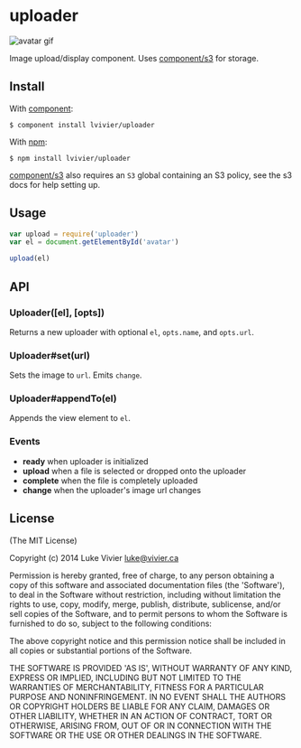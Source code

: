 
# uploader

![avatar gif](https://i.cloudup.com/XloypZKJ20.gif)

Image upload/display component.
Uses [component/s3](https://github.com/component/s3) for storage.

## Install

With [component](https://github.com/component/component):

```
$ component install lvivier/uploader
```

With [npm](https://npmjs.org/):

```
$ npm install lvivier/uploader
```

[component/s3](https://github.com/component/s3) also requires an `S3`
global containing an S3 policy, see the s3 docs for help setting up.

## Usage

```js
var upload = require('uploader')
var el = document.getElementById('avatar')

upload(el)
```

## API

### Uploader([el], [opts])

Returns a new uploader with optional `el`, `opts.name`, and `opts.url`.

### Uploader#set(url)

Sets the image to `url`. Emits `change`.

### Uploader#appendTo(el)

Appends the view element to `el`.

### Events

- **ready** when uploader is initialized
- **upload** when a file is selected or dropped onto the uploader
- **complete** when the file is completely uploaded
- **change** when the uploader's image url changes

## License

(The MIT License)

Copyright (c) 2014 Luke Vivier <luke@vivier.ca>

Permission is hereby granted, free of charge, to any person obtaining a copy of this software and associated documentation files (the 'Software'), to deal in the Software without restriction, including without limitation the rights to use, copy, modify, merge, publish, distribute, sublicense, and/or sell copies of the Software, and to permit persons to whom the Software is furnished to do so, subject to the following conditions:

The above copyright notice and this permission notice shall be included in all copies or substantial portions of the Software.

THE SOFTWARE IS PROVIDED 'AS IS', WITHOUT WARRANTY OF ANY KIND, EXPRESS OR IMPLIED, INCLUDING BUT NOT LIMITED TO THE WARRANTIES OF MERCHANTABILITY, FITNESS FOR A PARTICULAR PURPOSE AND NONINFRINGEMENT. IN NO EVENT SHALL THE AUTHORS OR COPYRIGHT HOLDERS BE LIABLE FOR ANY CLAIM, DAMAGES OR OTHER LIABILITY, WHETHER IN AN ACTION OF CONTRACT, TORT OR OTHERWISE, ARISING FROM, OUT OF OR IN CONNECTION WITH THE SOFTWARE OR THE USE OR OTHER DEALINGS IN THE SOFTWARE.
